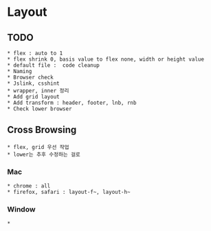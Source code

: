 # Layout

## TODO
	* flex : auto to 1
	* flex shrink 0, basis value to flex none, width or height value
	* default file :  code cleanup
	* Naming
	* Browser check
	* Jslink, csshint
	* wrapper, inner 정리
	* Add grid layout
	* Add transform : header, footer, lnb, rnb
	* Check lower browser


## Cross Browsing
	* flex, grid 우선 작업
	* lower는 추후 수정하는 걸로

### Mac
	* chrome : all
	* firefox, safari : layout-f~, layout-h~

### Window 
	* 